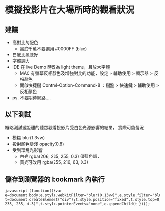# 模擬投影片在大場所時的觀看狀況 #

## 建議 ##
- 高對比的配色
    - 黑底千萬不要選用 #0000FF (blue)
- 白底比黑底好
- 字體調大
- IDE 在 live Demo 時改為 light theme，且放大字體
    - MAC 有螢幕反相顏色及增強對比的功能，設定 > 輔助使用 > 顯示器 > 反相顏色
    - 開啟快捷鍵 Control-Option-Command-8 ：鍵盤 > 快速鍵 > 輔助使用 > 反相顏色
- ps. 不要期待網路....

## 以下測試 ##
概略測試遠距離的聽眾觀看投影片受白色光源影響的結果，
實際可能情況
- 模糊 blur(1.3vw) 
- 投射顏色變淺 opacity(0.8)
- 受到環境光影響
    - 白光 rgba(206, 235, 255, 0.3) 偏藍色調，
    - 黃光可改用 rgba(255, 216, 63, 0.3)

## 儲存到瀏覽器的 bookmark 內執行 ##
```
javascript:(function(){var e=document.body;e.style.webkitFilter="blur(0.13vw)",e.style.filter="blur(0.13vw)",e.style.opacity="0.8";var t=document.createElement("div");t.style.position="fixed",t.style.top=0,t.style.left=0,t.style.zIndex=99,t.style.height="100%",t.style.width="100%",t.style.backgroundColor="rgba(206, 235, 255, 0.3)",t.style.pointerEvents="none",e.appendChild(t)})();
```